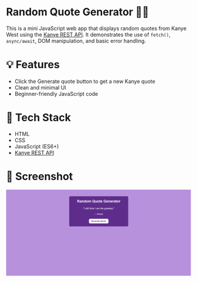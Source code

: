# Random Quote Generator 🧠🎤

This is a mini JavaScript web app that displays random quotes from Kanye West using the [Kanye REST API](https://api.kanye.rest/). It demonstrates the use of `fetch()`, `async/await`, DOM manipulation, and basic error handling.

# 💡 Features
- Click the Generate quote button to get a new Kanye quote
- Clean and minimal UI
- Beginner-friendly JavaScript code

# 🚀 Tech Stack
- HTML
- CSS
- JavaScript (ES6+)
- [Kanye REST API](https://api.kanye.rest/)

# 📸 Screenshot
![screenshot](preview.png) 
